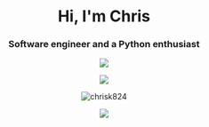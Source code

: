 <h1 align="center">Hi, I'm Chris </h1>
<h3 align="center">Software engineer and a Python enthusiast</h3>

<p align="center">
  <img align="center" src="https://github-readme-stats-chrisk824.vercel.app/api?username=chrisK824&show_icons=true&count_private=true&include_all_commits=true&theme=dark&card_width=500&number_format=long&show=reviews,discussions_answered&dummy=unused" />
</p>

<p align="center">
  <img align="center" src="https://github-readme-stats-chrisk824.vercel.app/api/top-langs?username=chrisK824&card_width=500&layout=compact&langs_count=20&theme=dark&dummy=unused" />
</p>

<p align="center"><img align="center" src="https://streak-stats.demolab.com/?user=chrisK824&theme=highcontrast&starting_year=2010&dummy=unused" alt="chrisk824"/>
</p>

<p align="center">
  <img align="center" src="https://github-readme-stats-chrisk824.vercel.app/api/wakatime?username=chrisK824&custom_title=Time%20spent%20since%2023-03-2023&theme=dark&range=all_time&hide_progress=true&dummy=unused"/>
</p>

